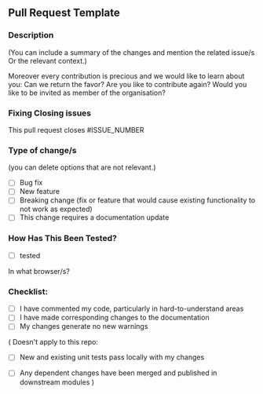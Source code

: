 ## Pull Request Template

### Description

(You can include a summary of the changes and mention the related issue/s Or the relevant context.)  

Moreover every contribution is precious and we would like to learn about you:
Can we return the favor? Are you like to contribute again? Would you like to be invited as member of the organisation? 

### Fixing Closing issues

This pull request closes #ISSUE_NUMBER

### Type of change/s 
(you can delete options that are not relevant.)

- [ ] Bug fix
- [ ] New feature 
- [ ] Breaking change (fix or feature that would cause existing functionality to not work as expected)
- [ ] This change requires a documentation update

### How Has This Been Tested?

- [ ] tested

In what browser/s? 

### Checklist:

- [ ] I have commented my code, particularly in hard-to-understand areas
- [ ] I have made corresponding changes to the documentation
- [ ] My changes generate no new warnings

( Doesn't apply to this repo: 
- [ ] New and existing unit tests pass locally with my changes
- [ ] Any dependent changes have been merged and published in downstream modules
)


